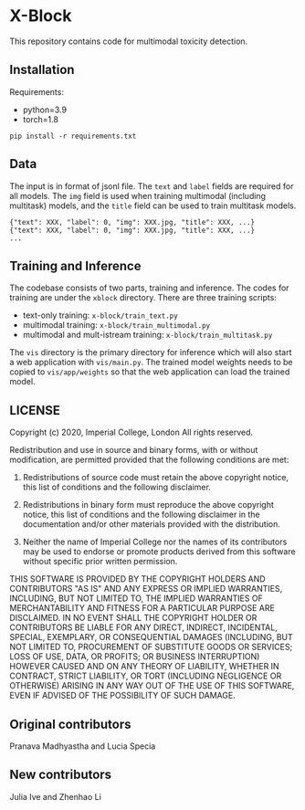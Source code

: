# X-Block

This repository contains code for multimodal toxicity detection.

## Installation
Requirements:
- python=3.9
- torch=1.8
```
pip install -r requirements.txt
```

## Data
The input is in format of jsonl file. The `text` and `label` fields are required for all models. The `img` field is used when training multimodal (including multitask) models, and the `title` field can be used to train multitask models.
```
{"text": XXX, "label": 0, "img": XXX.jpg, "title": XXX, ...}
{"text": XXX, "label": 0, "img": XXX.jpg, "title": XXX, ...}
...
```

## Training and Inference
The codebase consists of two parts, training and inference. The codes for training are under the `xblock` directory. There are three training scripts:
* text-only training: `x-block/train_text.py`
* multimodal training: `x-block/train_multimodal.py`
* multimodal and mult-istream training: `x-block/train_multitask.py`

The `vis` directory is the primary directory for inference which will also start a web application with `vis/main.py`. The trained model weights needs to be copied to `vis/app/weights` so that the web application can load the trained model.


## LICENSE
Copyright (c) 2020, Imperial College, London
All rights reserved.

Redistribution and use in source and binary forms, with or without modification, are permitted provided that the following conditions are met:

1. Redistributions of source code must retain the above copyright notice, this list of conditions and the following disclaimer.

2. Redistributions in binary form must reproduce the above copyright notice, this list of conditions and the following disclaimer in the documentation and/or other materials provided with the distribution.

3. Neither the name of Imperial College nor the names of its contributors may be used to endorse or promote products derived from this software without specific prior written permission.

THIS SOFTWARE IS PROVIDED BY THE COPYRIGHT HOLDERS AND CONTRIBUTORS "AS IS" AND ANY EXPRESS OR IMPLIED WARRANTIES, INCLUDING, BUT NOT LIMITED TO, THE IMPLIED WARRANTIES OF MERCHANTABILITY AND FITNESS FOR A PARTICULAR PURPOSE ARE DISCLAIMED. IN NO EVENT SHALL THE COPYRIGHT HOLDER OR CONTRIBUTORS BE LIABLE FOR ANY DIRECT, INDIRECT, INCIDENTAL, SPECIAL, EXEMPLARY, OR CONSEQUENTIAL DAMAGES (INCLUDING, BUT NOT LIMITED TO, PROCUREMENT OF SUBSTITUTE GOODS OR SERVICES; LOSS OF USE, DATA, OR PROFITS; OR BUSINESS INTERRUPTION) HOWEVER CAUSED AND ON ANY THEORY OF LIABILITY, WHETHER IN CONTRACT, STRICT LIABILITY, OR TORT (INCLUDING NEGLIGENCE OR OTHERWISE) ARISING IN ANY WAY OUT OF THE USE OF THIS SOFTWARE, EVEN IF ADVISED OF THE POSSIBILITY OF SUCH DAMAGE.

## Original contributors
Pranava Madhyastha and Lucia Specia

## New contributors
Julia Ive and Zhenhao Li
